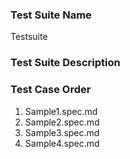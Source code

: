 ### Test Suite Name
Testsuite

### Test Suite Description

### Test Case Order
1. Sample1.spec.md
2. Sample2.spec.md
4. Sample3.spec.md
3. Sample4.spec.md
